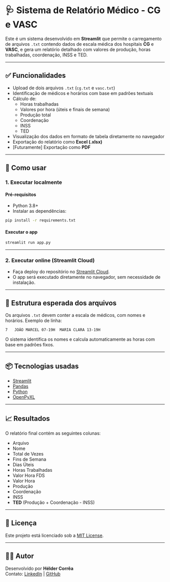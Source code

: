 # 🩺 Sistema de Relatório Médico - CG e VASC

Este é um sistema desenvolvido em **Streamlit** que permite o carregamento de arquivos `.txt` contendo dados de escala médica dos hospitais **CG** e **VASC**, e gera um relatório detalhado com valores de produção, horas trabalhadas, coordenação, INSS e TED.

---

## ✅ Funcionalidades

- Upload de dois arquivos `.txt` (`cg.txt` e `vasc.txt`)
- Identificação de médicos e horários com base em padrões textuais
- Cálculo de:
  - Horas trabalhadas
  - Valores por hora (úteis e finais de semana)
  - Produção total
  - Coordenação
  - INSS
  - TED
- Visualização dos dados em formato de tabela diretamente no navegador
- Exportação do relatório como **Excel (.xlsx)**
- [Futuramente] Exportação como **PDF**

---

## 🚀 Como usar

### 1. Executar localmente

#### Pré-requisitos

- Python 3.8+
- Instalar as dependências:

```bash
pip install -r requirements.txt
```

#### Executar o app

```bash
streamlit run app.py
```

---

### 2. Executar online (Streamlit Cloud)

- Faça deploy do repositório no [Streamlit Cloud](https://streamlit.io/cloud).
- O app será executado diretamente no navegador, sem necessidade de instalação.

---

## 📂 Estrutura esperada dos arquivos

Os arquivos `.txt` devem conter a escala de médicos, com nomes e horários. Exemplo de linha:

```
7	JOÃO MARCEL 07-19H	MARIA CLARA 13-19H
```

O sistema identifica os nomes e calcula automaticamente as horas com base em padrões fixos.

---

## 📦 Tecnologias usadas

- [Streamlit](https://streamlit.io/)
- [Pandas](https://pandas.pydata.org/)
- [Python](https://www.python.org/)
- [OpenPyXL](https://openpyxl.readthedocs.io/en/stable/)

---

## 📈 Resultados

O relatório final contém as seguintes colunas:

- Arquivo
- Nome
- Total de Vezes
- Fins de Semana
- Dias Úteis
- Horas Trabalhadas
- Valor Hora FDS
- Valor Hora
- Produção
- Coordenação
- INSS
- **TED** (Produção + Coordenação - INSS)

---

## 📄 Licença

Este projeto está licenciado sob a [MIT License](LICENSE).

---

## 🙋‍♂️ Autor

Desenvolvido por **Hélder Corrêa**  
Contato: [LinkedIn](https://www.linkedin.com/in/seu-perfil) | [GitHub](https://github.com/held95)